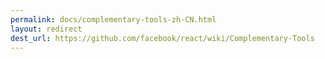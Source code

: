 ```yaml
---
permalink: docs/complementary-tools-zh-CN.html
layout: redirect
dest_url: https://github.com/facebook/react/wiki/Complementary-Tools
---
```

